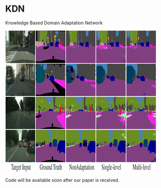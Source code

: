 # KDN

Knowledge Based Domain Adaptation Network

<img src="https://github.com/yuxiaoz/KDN/blob/master/images/KDN_GTA5_Results.PNG" width="480" height="450" alt="KDN Outputs on GTA5"/>

Code will be available soon after our paper is received.